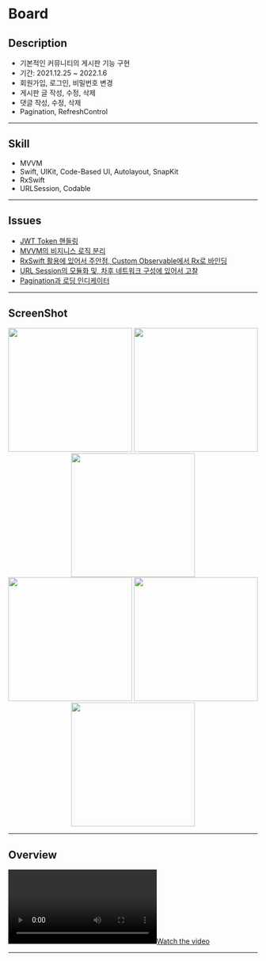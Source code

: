 # Board

## Description
- 기본적인 커뮤니티의 게시판 기능 구현
- 기간: 2021.12.25 ~ 2022.1.6
- 회원가입, 로그인, 비밀번호 변경
- 게시판 글 작성, 수정, 삭제
- 댓글 작성, 수정, 삭제
- Pagination, RefreshControl

---

## Skill
- MVVM
- Swift, UIKit, Code-Based UI, Autolayout, SnapKit
- RxSwift
- URLSession, Codable

---

## Issues

- [JWT Token 핸들링](https://github.com/simoniful/iOS_Board/issues/1)
- [MVVM의 비지니스 로직 분리](https://github.com/simoniful/iOS_Board/issues/2)
- [RxSwift 활용에 있어서 주안점, Custom Observable에서 Rx로 바인딩](https://github.com/simoniful/iOS_Board/issues/3)
- [URL Session의 모듈화 및, 차후 네트워크 구성에 있어서 고찰](https://github.com/simoniful/iOS_Board/issues/4)
- [Pagination과 로딩 인디케이터](https://github.com/simoniful/iOS_Board/issues/5)

---

## ScreenShot
<div markdown="1">  
    <div align = "center">
    <img src="https://user-images.githubusercontent.com/87598209/156905054-70c74a70-ab19-43b3-a1f1-0fda1ab89855.png" width="250px"></img>
    <img src="https://user-images.githubusercontent.com/87598209/156905379-3951d492-1872-4979-a48c-102e2f717b1c.png" width="250px"></img>
    <img src="https://user-images.githubusercontent.com/87598209/156905380-19613004-013e-4f9f-9b3d-e06e14f4341f.png" width="250px"></img>
</div>
<div markdown="1">  
    <div align = "center">
    <img src="https://user-images.githubusercontent.com/87598209/156905057-749c83a3-bdb3-4917-a2fe-caf833db3741.png" width="250px"></img>
    <img src="https://user-images.githubusercontent.com/87598209/156905058-9502d269-acac-44dd-afa6-26c486ac5324.png" width="250px"></img>
    <img src="https://user-images.githubusercontent.com/87598209/156905060-30f1e940-2399-49f4-9f0f-f250c90cab1f.png" width="250px"></img>
</div>  

---

## Overview

[![Watch the video](https://user-images.githubusercontent.com/42762236/148384188-5edae9b9-d640-4f27-b9ef-a3f4eec26e54.mp4)](https://user-images.githubusercontent.com/42762236/148384188-5edae9b9-d640-4f27-b9ef-a3f4eec26e54.mp4)

---
